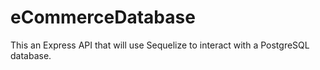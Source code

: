 # eCommerceDatabase
This an Express API that will use Sequelize to interact with a PostgreSQL database.
